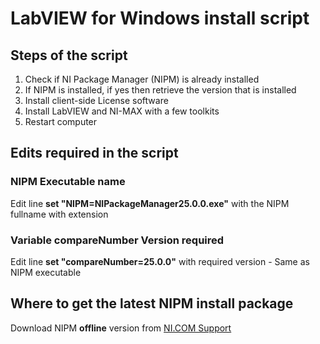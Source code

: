 # LabVIEW for Windows install script

## Steps of the script

1. Check if NI Package Manager (NIPM) is already installed
2. If NIPM is installed, if yes then retrieve the version that is installed
3. Install client-side License software
4. Install LabVIEW and NI-MAX with a few toolkits
5. Restart computer

## Edits required in the script

### NIPM Executable name

Edit line **set "NIPM=NIPackageManager25.0.0.exe"** with the NIPM fullname with extension

### Variable **compareNumber** Version required

Edit line **set "compareNumber=25.0.0"** with required version - Same as NIPM executable

## Where to get the latest NIPM install package

Download NIPM **offline** version from [NI.COM Support](https://www.ni.com/en/support/downloads/software-products/download.package-manager.html#322516)
